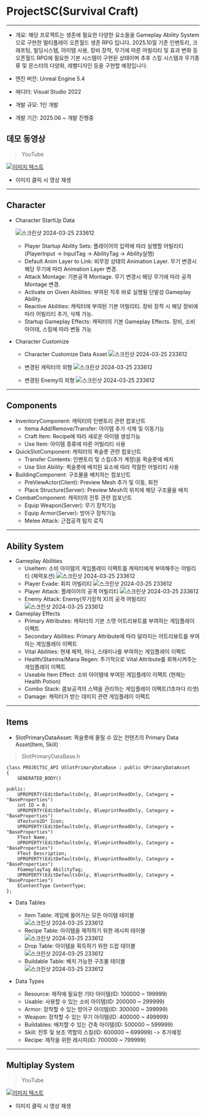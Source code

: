 # ProjectSC(Survival Craft)
---
+ 개요: 해당 프로젝트는 생존에 필요한 다양한 요소들을 Gameplay Ability System으로 구현한 멀티플레이 오픈월드 생존 RPG 입니다.
  2025.10월 기준 인벤토리, 크래프팅, 빌딩시스템, 아이템 사용, 장비 장착, 무기에 따른 어빌리티 및 효과 변화 등 오픈월드 RPG에 필요한 기본 시스템이 구현된 상태이며
  추후 스킬 시스템과 무기종류 및 몬스터의 다양화, 레벨디자인 등을 구현할 예정입니다.

+ 엔진 버전: Unreal Engine 5.4
+ 에디터: Visual Studio 2022
+ 개발 규모: 1인 개발
+ 개발 기간: 2025.06 ~ 개발 진행중

데모 동영상
---
>YouTube

[![이미지 텍스트](https://github.com/mettal142/ProjectSC/blob/main/Images/main.png)](https://youtu.be/X-r0QMzDt_k)
 + 이미지 클릭 시 영상 재생

---
Character
---
+ Character StartUp Data
  
  ![스크린샷 2024-03-25 233612](https://github.com/mettal142/ProjectSC/blob/main/Images/5.png)
  + Player Startup Ability Sets: 플레이어의 입력에 따라 실행할 어빌리티 (PlayerInput -> InputTag -> AbilityTag -> Ability실행)
  + Default Anim Layer to Link: 비무장 상태의 Animation Layer. 무기 변경시 해당 무기에 따라 Animation Layer 변경.
  + Attack Montage: 기본공격 Montage. 무기 변경시 해당 무기에 따라 공격 Montage 변경.
  + Activate on Given Abilities: 부여된 직후 바로 실행될 단발성 Gameplay Ability.
  + Reactive Abilities: 캐릭터에 부여된 기본 어빌리티. 장비 장착 시 해당 장비에 따라 어빌리티 추가, 삭제 가능.
  + Startup Gameplay Effects: 캐릭터의 기본 Gameplay Effects. 장비, 소비아이테, 스킬에 따라 변동 가능
 
 
+ Character Customize

  + Character Customize Data Asset
  ![스크린샷 2024-03-25 233612](https://github.com/mettal142/ProjectSC/blob/main/Images/10.png)

 
   + 변경된 캐릭터의 외형
  ![스크린샷 2024-03-25 233612](https://github.com/mettal142/ProjectSC/blob/main/Images/9.png)

   + 변경된 Enemy의 외형
  ![스크린샷 2024-03-25 233612](https://github.com/mettal142/ProjectSC/blob/main/Images/8.png)

---
Components
---

+ InventoryComponent: 캐릭터의 인벤토리 관련 컴포넌트
  + Itema Add/Remove/Transfer: 아이템 추가 삭제 및 이동기능
  + Craft Item: Recipe에 따라 새로운 아이템 생성기능
  + Use Item: 아이템 종류에 따른 어빌리티 사용
+ QuickSlotComponent: 캐릭터의 퀵슬릇 관련 컴포넌트
  + Transfer Contents: 인벤토리 및 스킬(추가 계정)을 퀵슬릇에 배치
  + Use Slot Ability: 퀵슬릇에 배치된 요소에 따라 적절한 어빌리티 사용
+ BuildingComponent: 구조물을 배치하는 컴포넌트
  + PreViewActor(Client): Preview Mesh 추가 및 이동, 회전
  + Place Structure(Server): Preview Mesh의 위치에 해당 구조물을 배치
+ CombatComponent: 캐릭터의 전투 관련 컴포넌트
  + Equip Weapon(Server): 무기 장착기능
  + Equip Armor(Server): 방어구 장착기능
  + Melee Attack: 근접공격 탐지 로직


---
Ability System
---
+ Gameplay Abilities
  + UseItem: 소비 아이템의 게임플레이 이펙트를 캐릭터에게 부여해주는 어빌리티 (체력포션)
     ![스크린샷 2024-03-25 233612](https://github.com/mettal142/ProjectSC/blob/main/Images/18.gif)
  + Player Evade: 회피 어빌리티
   ![스크린샷 2024-03-25 233612](https://github.com/mettal142/ProjectSC/blob/main/Images/17.gif)
  + Player Attack: 플레이어의 공격 어빌리티
   ![스크린샷 2024-03-25 233612](https://github.com/mettal142/ProjectSC/blob/main/Images/15.gif)
  + Enemy Attack: Enemy(무기장착 X)의 공격 어빌리티
   ![스크린샷 2024-03-25 233612](https://github.com/mettal142/ProjectSC/blob/main/Images/16.gif)
+ Gameplay Effects
  + Primary Attributes: 캐릭터의 기본 스탯 어트리뷰트를 부여하는 게임플레이 이펙트
  + Secondary Abilities: Primary Attribute에 따라 달라지는 어트리뷰트를 부여하는 게임플레이 이펙트
  + Vital Abilities: 현재 체력, 마나, 스태미나를 부여하는 게임플레이 이펙트
  + Health/Stamina/Mana Regen: 주기적으로 Vital Attribute를 회복시켜주는 게임플레이 이펙트
  + Useable Item Effect: 소비 아이템에 부여된 게임플레이 이펙트 (현제는 Health Potion)
  + Combo Stack: 콤보공격의 스택을 관리하는 게임플레이 이펙트(1초마다 리셋)
  + Damage: 캐릭터가 받는 데미지 관련 게임플레이 이펙트


---
Items
---
+ SlotPrimaryDataAsset: 퀵슬릇에 올릴 수 있는 컨텐츠의 Primary Data Asset(Item, Skill)
> SlotPrimaryDataBase.h


    class PROJECTSC_API USlotPrimaryDataBase : public UPrimaryDataAsset
    {
    	GENERATED_BODY()
    	
    public:
    	UPROPERTY(EditDefaultsOnly, BlueprintReadOnly, Category = "BaseProperties")
    	int ID = 0;
    	UPROPERTY(EditDefaultsOnly, BlueprintReadOnly, Category = "BaseProperties")
    	UTexture2D* Icon;
    	UPROPERTY(EditDefaultsOnly, BlueprintReadOnly, Category = "BaseProperties")
    	FText Name;
    	UPROPERTY(EditDefaultsOnly, BlueprintReadOnly, Category = "BaseProperties")
    	FText Description;
    	UPROPERTY(EditDefaultsOnly, BlueprintReadOnly, Category = "BaseProperties")
    	FGameplayTag AbilityTag;
    	UPROPERTY(EditDefaultsOnly, BlueprintReadOnly, Category = "BaseProperties")
    	EContentType ContentType;
    };

     
+ Data Tables
  + Item Table: 게임에 들어가는 모든 아이템 테이블
  ![스크린샷 2024-03-25 233612](https://github.com/mettal142/ProjectSC/blob/main/Images/21.png)
  + Recipe Table: 아이템을 제작하기 위한 레시피 테이블
  ![스크린샷 2024-03-25 233612](https://github.com/mettal142/ProjectSC/blob/main/Images/23.png)
  + Drop Table: 아이템을 획득하기 위한 드랍 테이블
  ![스크린샷 2024-03-25 233612](https://github.com/mettal142/ProjectSC/blob/main/Images/22.png)
  + Buildable Table: 배치 가능한 구조물 테이블
  ![스크린샷 2024-03-25 233612](https://github.com/mettal142/ProjectSC/blob/main/Images/24.png)
  
+ Data Types
   + Resource: 제작에 필요한 기타 아이템(ID: 100000 ~ 199999)
   + Usable: 사용할 수 있는 소비 아이템(ID: 200000 ~ 299999)
   + Armor: 장착할 수 있는 방어구 아이템(ID: 300000 ~ 399999)
   + Weapon: 장착할 수 있는 무기 아이템(ID: 400000 ~ 499999)
   + Buildables: 배치할 수 있는 건축 아이템(ID: 500000 ~ 599999)
   + Skill: 전투 및 보조 역할의 스킬(ID: 600000 ~ 699999) -> 추가예정
   + Recipe: 제작을 위한 레시피(ID: 700000 ~ 799999)
---
Multiplay System
---
>YouTube

[![이미지 텍스트](https://github.com/mettal142/ProjectSC/blob/main/Images/20.png)](https://youtu.be/3JuylUJiWrs)
 + 이미지 클릭 시 영상 재생
